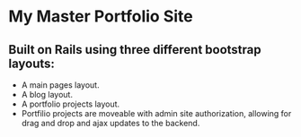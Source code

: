 # My Master Portfolio Site

## Built on Rails using three different bootstrap layouts:
  - A main pages layout.
  - A blog layout.
  - A portfolio projects layout.
  - Portfilio projects are moveable with admin site authorization, allowing for drag and drop and ajax updates to the backend.

